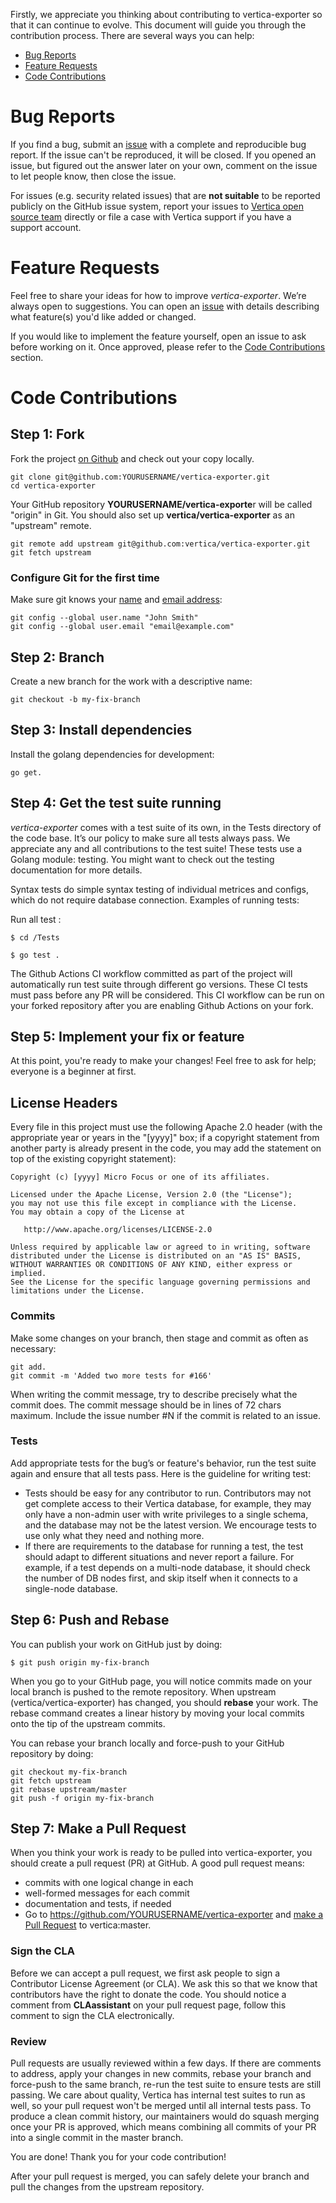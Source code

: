 Firstly, we appreciate you thinking about contributing to vertica-exporter so that it can continue to evolve.
This document will guide you through the contribution process. There are several ways you can help:

 - [Bug Reports](#bug-reports)
 - [Feature Requests](#feature-requests)
 - [Code Contributions](#code-contributions)

# Bug Reports

If you find a bug, submit an [issue](https://github.com/vertica/vertica-exporter/issues) with a complete and reproducible bug report. If the issue can't be reproduced, it will be closed. If you opened an issue, but figured out the answer later on your own, comment on the issue to let people know, then close the issue.

For issues (e.g. security related issues) that are **not suitable** to be reported publicly on the GitHub issue system, report your issues to [Vertica open source team](mailto:vertica-opensrc@microfocus.com) directly or file a case with Vertica support if you have a support account.

# Feature Requests

Feel free to share your ideas for how to improve *vertica-exporter*. We’re always open to suggestions.
You can open an [issue](https://github.com/vertica/vertica-exporter/issues)
with details describing what feature(s) you'd like added or changed.

If you would like to implement the feature yourself, open an issue to ask before working on it. Once approved, please refer to the [Code Contributions](#code-contributions) section.

# Code Contributions

## Step 1: Fork
Fork the project [on Github](https://github.com/vertica/vertica-exporter)  and check out your copy locally.
```shell
git clone git@github.com:YOURUSERNAME/vertica-exporter.git
cd vertica-exporter
```
Your GitHub repository **YOURUSERNAME/vertica-exporte**r will be called "origin" in Git. 
You should also set up **vertica/vertica-exporter** as an "upstream" remote.

```shell
git remote add upstream git@github.com:vertica/vertica-exporter.git
git fetch upstream
```
### Configure Git for the first time

Make sure git knows your [name](https://help.github.com/articles/setting-your-username-in-git/ "Set commit username in Git") and [email address](https://help.github.com/articles/setting-your-commit-email-address-in-git/ "Set commit email address in Git"):

```shell
git config --global user.name "John Smith"
git config --global user.email "email@example.com"
```

## Step 2: Branch

Create a new branch for the work with a descriptive name:
```shell
git checkout -b my-fix-branch
```

## Step 3: Install dependencies

Install the golang dependencies for development:
```shell
go get.
```

## Step 4: Get the test suite running

*vertica-exporter* comes with a test suite of its own, in the Tests directory of the code base. It’s our policy to make sure all tests always pass.
We appreciate any and all contributions to the test suite! These tests use a Golang module: testing. You might want to check out the testing documentation for more details.

Syntax tests do simple syntax testing of individual metrices and configs, which do not require database connection. Examples of running tests:

Run all test :
```shell
$ cd /Tests
```
```shell
$ go test .
```

The Github Actions CI workflow committed as part of the project will automatically run test suite through different go versions. These CI tests must pass before any PR will be considered. This CI workflow can be run on your forked repository after you are enabling Github Actions on your fork.

## Step 5: Implement your fix or feature

At this point, you're ready to make your changes! Feel free to ask for help; everyone is a beginner at first.
## License Headers
Every file in this project must use the following Apache 2.0 header (with the appropriate year or years in the "[yyyy]" box; if a copyright statement from another party is already present in the code, you may add the statement on top of the existing copyright statement):

```
Copyright (c) [yyyy] Micro Focus or one of its affiliates.

Licensed under the Apache License, Version 2.0 (the "License");
you may not use this file except in compliance with the License.
You may obtain a copy of the License at

   http://www.apache.org/licenses/LICENSE-2.0

Unless required by applicable law or agreed to in writing, software
distributed under the License is distributed on an "AS IS" BASIS,
WITHOUT WARRANTIES OR CONDITIONS OF ANY KIND, either express or implied.
See the License for the specific language governing permissions and
limitations under the License.
```

### Commits
Make some changes on your branch, then stage and commit as often as necessary:
```shell
git add.
git commit -m 'Added two more tests for #166'
```
When writing the commit message, try to describe precisely what the commit does. The commit message should be in lines of 72 chars maximum. Include the issue number #N if the commit is related to an issue.

### Tests
Add appropriate tests for the bug’s or feature's behavior, run the test suite again and ensure that all tests pass. Here is the guideline for writing test:
 - Tests should be easy for any contributor to run. Contributors may not get complete access to their Vertica database, for example, they may only have a non-admin user with write privileges to a single schema, and the database may not be the latest version. We encourage tests to use only what they need and nothing more.
 - If there are requirements to the database for running a test, the test should adapt to different situations and never report a failure. For example, if a test depends on a multi-node database, it should check the number of DB nodes first, and skip itself when it connects to a single-node database.

## Step 6: Push and Rebase

You can publish your work on GitHub just by doing:
```shell
$ git push origin my-fix-branch
```
When you go to your GitHub page, you will notice commits made on your local branch is pushed to the remote repository.
When upstream (vertica/vertica-exporter) has changed, you should **rebase** your work. The rebase command creates a linear history by moving your local commits onto the tip of the upstream commits.

You can rebase your branch locally and force-push to your GitHub repository by doing:

```shell
git checkout my-fix-branch
git fetch upstream
git rebase upstream/master
git push -f origin my-fix-branch
```

## Step 7: Make a Pull Request

When you think your work is ready to be pulled into vertica-exporter, you should create a pull request (PR) at GitHub.
A good pull request means:

- commits with one logical change in each
- well-formed messages for each commit
- documentation and tests, if needed
- Go to https://github.com/YOURUSERNAME/vertica-exporter  and [make a Pull Request](https://help.github.com/articles/creating-a-pull-request/) to vertica:master.

### Sign the CLA

Before we can accept a pull request, we first ask people to sign a Contributor License Agreement (or CLA). We ask this so that we know that contributors have the right to donate the code. You should notice a comment from **CLAassistant**  on your pull request page, follow this comment to sign the CLA electronically.

### Review

Pull requests are usually reviewed within a few days. If there are comments to address, apply your changes in new commits, rebase your branch and force-push to the same branch, re-run the test suite to ensure tests are still passing. We care about quality, Vertica has internal test suites to run as well, so your pull request won't be merged until all internal tests pass. To produce a clean commit history, our maintainers would do squash merging once your PR is approved, which means combining all commits of your PR into a single commit in the master branch.

You are done! Thank you for your code contribution!

After your pull request is merged, you can safely delete your branch and pull the changes from the upstream repository.
